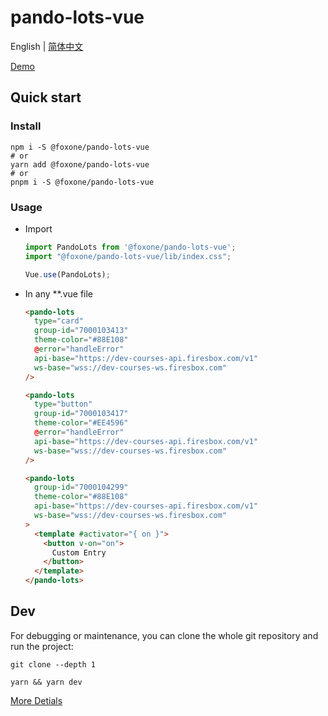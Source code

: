 # pando-lots-vue

English | [简体中文](./README.zh-CN.md)

[Demo](https://fox-one.github.io/pando-lots-vue/)

## Quick start
### Install
```shell
npm i -S @foxone/pando-lots-vue
# or
yarn add @foxone/pando-lots-vue
# or
pnpm i -S @foxone/pando-lots-vue
```

### Usage
- Import
  ```js
  import PandoLots from '@foxone/pando-lots-vue';
  import "@foxone/pando-lots-vue/lib/index.css";

  Vue.use(PandoLots);
  ```

- In any **.vue file

  ```html
  <pando-lots
    type="card"
    group-id="7000103413"
    theme-color="#88E108"
    @error="handleError"
    api-base="https://dev-courses-api.firesbox.com/v1"
    ws-base="wss://dev-courses-ws.firesbox.com"
  />
  
  <pando-lots
    type="button"
    group-id="7000103417"
    theme-color="#EE4596"
    @error="handleError"
    api-base="https://dev-courses-api.firesbox.com/v1"
    ws-base="wss://dev-courses-ws.firesbox.com"
  />

  <pando-lots
    group-id="7000104299"
    theme-color="#88E108"
    api-base="https://dev-courses-api.firesbox.com/v1"
    ws-base="wss://dev-courses-ws.firesbox.com"
  >
    <template #activator="{ on }">
      <button v-on="on">
        Custom Entry
      </button>
    </template>
  </pando-lots>
  ```

## Dev
For debugging or maintenance, you can clone the whole git repository and run the project:

```shell
git clone --depth 1

yarn && yarn dev
```

[More Detials](./DEV.md)
